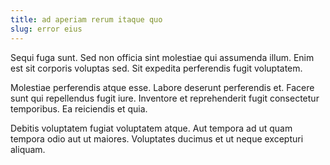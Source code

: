 ```yaml
---
title: ad aperiam rerum itaque quo
slug: error eius
---
```


Sequi fuga sunt. Sed non officia sint molestiae qui assumenda illum. Enim est sit corporis voluptas sed. Sit expedita perferendis fugit voluptatem.

Molestiae perferendis atque esse. Labore deserunt perferendis et. Facere sunt qui repellendus fugit iure. Inventore et reprehenderit fugit consectetur temporibus. Ea reiciendis et quia.

Debitis voluptatem fugiat voluptatem atque. Aut tempora ad ut quam tempora odio aut ut maiores. Voluptates ducimus et ut neque excepturi aliquam.
